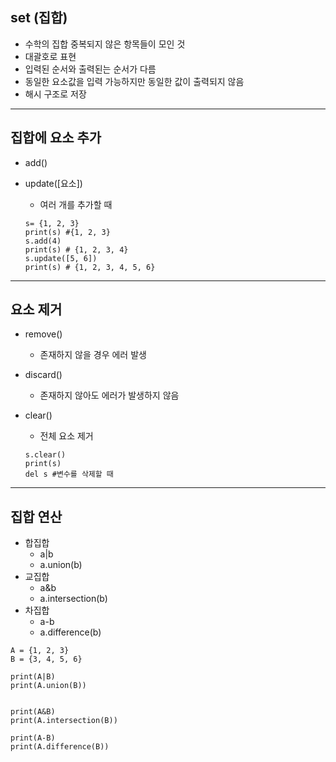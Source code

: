 ## set (집합)

- 수학의 집합 중복되지 않은 항목들이 모인 것
- 대괄호로 표현
- 입력된 순서와 출력된는 순서가 다름
- 동일한 요소값을 입력 가능하지만 동일한 값이 출력되지 않음
- 해시 구조로 저장

---

## 집합에 요소 추가

- add()

- update([요소])

  - 여러 개를 추가할 때

  ```
  s= {1, 2, 3}
  print(s) #{1, 2, 3}
  s.add(4)
  print(s) # {1, 2, 3, 4}
  s.update([5, 6])
  print(s) # {1, 2, 3, 4, 5, 6}
  ```

---

## 요소 제거

- remove()

  - 존재하지 않을 경우 에러 발생

- discard()

  - 존재하지 않아도 에러가 발생하지 않음

- clear()

  - 전체 요소 제거

  ~~~
  s.clear()
  print(s)
  del s #변수를 삭제할 때
  ~~~


---

## 집합 연산

- 합집합
  - a|b
  - a.union(b)
- 교집합
  - a&b
  - a.intersection(b)
- 차집합
  - a-b
  - a.difference(b)

```
A = {1, 2, 3}
B = {3, 4, 5, 6}

print(A|B)
print(A.union(B))


print(A&B)
print(A.intersection(B))

print(A-B)
print(A.difference(B))
```

